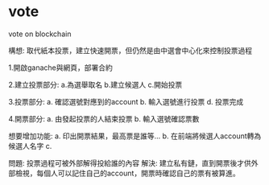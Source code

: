 # vote
vote on blockchain

構想: 取代紙本投票，建立快速開票，但仍然是由中選會中心化來控制投票過程

1.開啟ganache與網頁，部署合約

2.建立投票部分:
  a.為選舉取名
  b.建立候選人
  c.開始投票
  
3.投票部分:
  a. 確認選號對應到的account
  b. 輸入選號進行投票
  d. 投票完成
     
4.開票部分:
  a. 由發起投票的人結束投票
  b. 輸入選號確認票數

想要增加功能: a. 印出開票結果，最高票是誰等...
             b. 在前端將候選人account轉為候選人名字
             c. 

問題: 投票過程可被外部解得投給誰的內容
解決: 建立私有鏈，直到開票後才供外部檢視，每個人可以記住自己的account，開票時確認自己的票有被算進。


